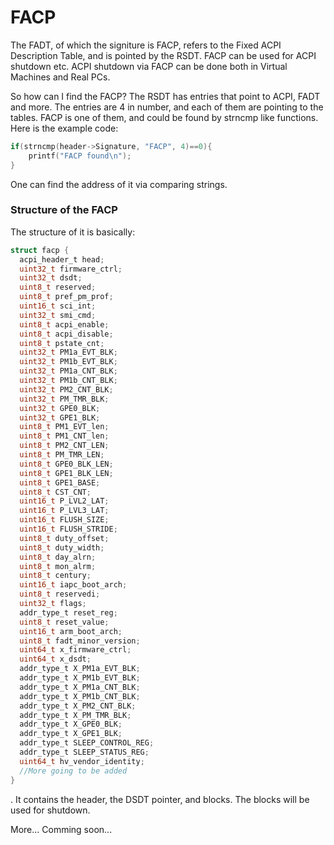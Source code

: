 # FACP

The FADT, of which the signiture is FACP, refers to the Fixed ACPI Description Table, and is pointed by the RSDT.
FACP can be used for ACPI shutdown etc.
ACPI shutdown via FACP can be done both in Virtual Machines and Real PCs.

So how can I find the FACP?
The RSDT has entries that point to ACPI, FADT and more.
The entries are 4 in number, and each of them are pointing to the tables.
FACP is one of them, and could be found by strncmp like functions.
Here is the example code:
```c
if(strncmp(header->Signature, "FACP", 4)==0){
	printf("FACP found\n");
}
```
One can find the address of it via comparing strings.

### Structure of the FACP
The structure of it is basically: 

```C
struct facp {
  acpi_header_t head;
  uint32_t firmware_ctrl;
  uint32_t dsdt;
  uint8_t reserved;
  uint8_t pref_pm_prof;
  uint16_t sci_int;
  uint32_t smi_cmd;
  uint8_t acpi_enable;
  uint8_t acpi_disable;
  uint8_t pstate_cnt;
  uint32_t PM1a_EVT_BLK;
  uint32_t PM1b_EVT_BLK;
  uint32_t PM1a_CNT_BLK;
  uint32_t PM1b_CNT_BLK;
  uint32_t PM2_CNT_BLK;
  uint32_t PM_TMR_BLK;
  uint32_t GPE0_BLK;
  uint32_t GPE1_BLK;
  uint8_t PM1_EVT_len;
  uint8_t PM1_CNT_len;
  uint8_t PM2_CNT_LEN;
  uint8_t PM_TMR_LEN;
  uint8_t GPE0_BLK_LEN;
  uint8_t GPE1_BLK_LEN;
  uint8_t GPE1_BASE;
  uint8_t CST_CNT;
  uint16_t P_LVL2_LAT;
  uint16_t P_LVL3_LAT;
  uint16_t FLUSH_SIZE;
  uint16_t FLUSH_STRIDE;
  uint8_t duty_offset;
  uint8_t duty_width;
  uint8_t day_alrn;
  uint8_t mon_alrm;
  uint8_t century;
  uint16_t iapc_boot_arch;
  uint8_t reservedi;
  uint32_t flags;
  addr_type_t reset_reg;
  uint8_t reset_value;
  uint16_t arm_boot_arch;
  uint8_t fadt_minor_version;
  uint64_t x_firmware_ctrl;
  uint64_t x_dsdt;
  addr_type_t X_PM1a_EVT_BLK;
  addr_type_t X_PM1b_EVT_BLK;
  addr_type_t X_PM1a_CNT_BLK;
  addr_type_t X_PM1b_CNT_BLK;
  addr_type_t X_PM2_CNT_BLK;
  addr_type_t X_PM_TMR_BLK;
  addr_type_t X_GPE0_BLK;
  addr_type_t X_GPE1_BLK;
  addr_type_t SLEEP_CONTROL_REG;
  addr_type_t SLEEP_STATUS_REG;
  uint64_t hv_vendor_identity;
  //More going to be added
}
```
.
It contains the header, the DSDT pointer, and blocks.
The blocks will be used for shutdown.

More... Comming soon...
